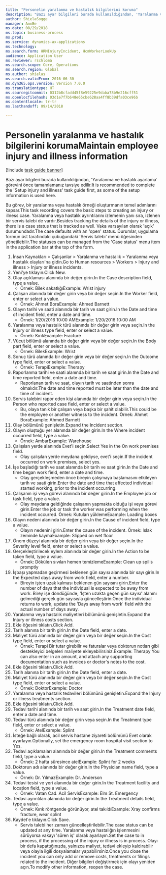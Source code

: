```yaml
--- 
title: "Personelin yaralanma ve hastalık bilgilerini koruma"
description: "Bazı ayar bilgileri burada kullanıldığından, 'Yaralanma ve hastalık ayarlama' görevini önce tamamlamanız tavsiye edilir."
author: ShielaSogge
manager: AnnBe
ms.date: 08/29/2018
ms.topic: business-process
ms.prod: 
ms.service: dynamics-ax-applications
ms.technology: 
ms.search.form: HRMInjuryIncident, HcmWorkerLookUp
audience: Application User
ms.reviewer: rschloma
ms.search.scope: Core, Operations
ms.search.region: Global
ms.author: shielas
ms.search.validFrom: 2016-06-30
ms.dyn365.ops.version: Version 7.0.0
ms.translationtype: HT
ms.sourcegitcommit: 0312b8cfadd45f8e59225e9daba78b9e216cff51
ms.openlocfilehash: 03d1e7f7b648e65cbe628aa4ff8b39dfa03ce96b
ms.contentlocale: tr-tr
ms.lasthandoff: 09/14/2018

---
```

# <a name="maintain-employee-injury-and-illness-information"></a><span data-ttu-id="b04f7-103">Personelin yaralanma ve hastalık bilgilerini koruma</span><span class="sxs-lookup"><span data-stu-id="b04f7-103">Maintain employee injury and illness information</span></span>

[!include [task guide banner](../../includes/task-guide-banner.md)]

<span data-ttu-id="b04f7-104">Bazı ayar bilgileri burada kullanıldığından, 'Yaralanma ve hastalık ayarlama' görevini önce tamamlamanız tavsiye edilir.</span><span class="sxs-lookup"><span data-stu-id="b04f7-104">It is recommended to complete the 'Setup injury and illness' task guide first, as some of the setup information is used here.</span></span> 



<span data-ttu-id="b04f7-105">Bu görev, bir yaralanma veya hastalık örneği oluşturmanın temel adımlarını kapsar.</span><span class="sxs-lookup"><span data-stu-id="b04f7-105">This task recording covers the basic steps to creating an injury or illness case.</span></span> <span data-ttu-id="b04f7-106">Yaralanma veya hastalık ayrıntılarını izlemenin yanı sıra, izlenen bir servis talebi de vardır.</span><span class="sxs-lookup"><span data-stu-id="b04f7-106">Besides tracking the details of the injury or illness, there is a case status that is tracked as well.</span></span>  <span data-ttu-id="b04f7-107">Vaka varsayılan olarak 'açık' durumundadır.</span><span class="sxs-lookup"><span data-stu-id="b04f7-107">The case defaults with an 'open' status.</span></span>  <span data-ttu-id="b04f7-108">Durumlar, uygulama formun üst tarafındaki çubuğundaki 'Servis talebi' menü öğesinden yönetilebilir.</span><span class="sxs-lookup"><span data-stu-id="b04f7-108">The statuses can be managed from the 'Case status' menu item in the application bar at the top of the form.</span></span>

1. <span data-ttu-id="b04f7-109">İnsan Kaynakları > Çalışanlar > Yaralanma ve hastalık > Yaralanma veya hastalık olayları'na gidin.</span><span class="sxs-lookup"><span data-stu-id="b04f7-109">Go to Human resources > Workers > Injury and illness > Injury or illness incidents.</span></span>
2. <span data-ttu-id="b04f7-110">Yeni'ye tıklayın.</span><span class="sxs-lookup"><span data-stu-id="b04f7-110">Click New.</span></span>
3. <span data-ttu-id="b04f7-111">Olay açıklaması alanında bir değer girin.</span><span class="sxs-lookup"><span data-stu-id="b04f7-111">In the Case description field, type a value.</span></span>
    * <span data-ttu-id="b04f7-112">Örnek: Bilek sakatlığı</span><span class="sxs-lookup"><span data-stu-id="b04f7-112">Example:  Wrist injury</span></span>  
4. <span data-ttu-id="b04f7-113">Çalışan alanında bir değer girin veya bir değer seçin.</span><span class="sxs-lookup"><span data-stu-id="b04f7-113">In the Worker field, enter or select a value.</span></span>
    * <span data-ttu-id="b04f7-114">Örnek: Ahmet Bora</span><span class="sxs-lookup"><span data-stu-id="b04f7-114">Example: Ahmed Barnett</span></span>  
5. <span data-ttu-id="b04f7-115">Olayın tarihi ve saati alanında bir tarih ve saat girin.</span><span class="sxs-lookup"><span data-stu-id="b04f7-115">In the Date and time of incident field, enter a date and time.</span></span>
    * <span data-ttu-id="b04f7-116">Örnek: 1/20/2016 10:00 AM</span><span class="sxs-lookup"><span data-stu-id="b04f7-116">Example:  1/20/2016 10:00 AM</span></span>  
6. <span data-ttu-id="b04f7-117">Yaralanma veya hastalık türü alanında bir değer girin veya seçin.</span><span class="sxs-lookup"><span data-stu-id="b04f7-117">In the Injury or illness type field, enter or select a value.</span></span>
    * <span data-ttu-id="b04f7-118">Örnek: Kırık</span><span class="sxs-lookup"><span data-stu-id="b04f7-118">Example:  Fracture</span></span>  
7. <span data-ttu-id="b04f7-119">Vücut bölümü alanında bir değer girin veya bir değer seçin.</span><span class="sxs-lookup"><span data-stu-id="b04f7-119">In the Body part field, enter or select a value.</span></span>
    * <span data-ttu-id="b04f7-120">Örnek: Bilek</span><span class="sxs-lookup"><span data-stu-id="b04f7-120">Example:  Wrist</span></span>  
8. <span data-ttu-id="b04f7-121">Sonuç türü alanında bir değer girin veya bir değer seçin.</span><span class="sxs-lookup"><span data-stu-id="b04f7-121">In the Outcome type field, enter or select a value.</span></span>
    * <span data-ttu-id="b04f7-122">Örnek: Terapi</span><span class="sxs-lookup"><span data-stu-id="b04f7-122">Example:  Therapy</span></span>  
9. <span data-ttu-id="b04f7-123">Raporlanma tarihi ve saati alanında bir tarih ve saat girin.</span><span class="sxs-lookup"><span data-stu-id="b04f7-123">In the Date and time reported field, enter a date and time.</span></span>
    * <span data-ttu-id="b04f7-124">Raporlanan tarih ve saat, olayın tarih ve saatinden sonra olmalıdır.</span><span class="sxs-lookup"><span data-stu-id="b04f7-124">The date and time reported must be later than the date and time of incident.</span></span>  
10. <span data-ttu-id="b04f7-125">Servis talebini rapor eden kişi alanında bir değer girin veya seçin.</span><span class="sxs-lookup"><span data-stu-id="b04f7-125">In the Person who reported case field, enter or select a value.</span></span>
    * <span data-ttu-id="b04f7-126">Bu, olaya tanık bir çalışan veya başka bir şahit olabilir.</span><span class="sxs-lookup"><span data-stu-id="b04f7-126">This could be the employee or another witness to the incident.</span></span>  <span data-ttu-id="b04f7-127">Örnek: Ahmet Bora</span><span class="sxs-lookup"><span data-stu-id="b04f7-127">Example: Ahmed Barnett</span></span>  
11. <span data-ttu-id="b04f7-128">Olay bölümünü genişletin.</span><span class="sxs-lookup"><span data-stu-id="b04f7-128">Expand the Incident section.</span></span>
12. <span data-ttu-id="b04f7-129">Olayın oluştuğu yer alanında bir değer girin.</span><span class="sxs-lookup"><span data-stu-id="b04f7-129">In the Where incident occurred field, type a value.</span></span>
    * <span data-ttu-id="b04f7-130">Örnek: Ambar</span><span class="sxs-lookup"><span data-stu-id="b04f7-130">Example:  Warehouse</span></span>  
13. <span data-ttu-id="b04f7-131">Çalışılan yerde alanında Evet'i seçin.</span><span class="sxs-lookup"><span data-stu-id="b04f7-131">Select Yes in the On work premises field.</span></span>
    * <span data-ttu-id="b04f7-132">Olay çalışılan yerde meydana geldiyse, evet'i seçin.</span><span class="sxs-lookup"><span data-stu-id="b04f7-132">If the incident occurred on work premises, select yes.</span></span>  
14. <span data-ttu-id="b04f7-133">İşe başladığı tarih ve saat alanında bir tarih ve saat girin.</span><span class="sxs-lookup"><span data-stu-id="b04f7-133">In the Date and time began work field, enter a date and time.</span></span>
    * <span data-ttu-id="b04f7-134">Olay gerçekleşmeden önce bireyin çalışmaya başlamasını etkileyen tarih ve saati girin.</span><span class="sxs-lookup"><span data-stu-id="b04f7-134">Enter the date and time that affected individual started working, prior to the incident occurring.</span></span>  
15. <span data-ttu-id="b04f7-135">Çalışanın işi veya görevi alanında bir değer girin.</span><span class="sxs-lookup"><span data-stu-id="b04f7-135">In the Employee job or task field, type a value.</span></span>
    * <span data-ttu-id="b04f7-136">Olay meydana geldiğinde çalışanın yapmakta olduğu işi veya görevi girin.</span><span class="sxs-lookup"><span data-stu-id="b04f7-136">Enter the job or task the worker was performing when the incident occurred.</span></span>  <span data-ttu-id="b04f7-137">Örnek: Kutuları yükleme</span><span class="sxs-lookup"><span data-stu-id="b04f7-137">Example:  Loading boxes</span></span>  
16. <span data-ttu-id="b04f7-138">Olayın nedeni alanında bir değer girin.</span><span class="sxs-lookup"><span data-stu-id="b04f7-138">In the Cause of incident field, type a value.</span></span>
    * <span data-ttu-id="b04f7-139">Olayın nedenini girin.</span><span class="sxs-lookup"><span data-stu-id="b04f7-139">Enter the cause of the incident.</span></span>  <span data-ttu-id="b04f7-140">Örnek: Islak zeminde kayma</span><span class="sxs-lookup"><span data-stu-id="b04f7-140">Example:  Slipped on wet floor</span></span>  
17. <span data-ttu-id="b04f7-141">Önem düzeyi alanında bir değer girin veya bir değer seçin.</span><span class="sxs-lookup"><span data-stu-id="b04f7-141">In the Severity level field, enter or select a value.</span></span>
18. <span data-ttu-id="b04f7-142">Gerçekleştirilecek eylem alanında bir değer girin.</span><span class="sxs-lookup"><span data-stu-id="b04f7-142">In the Action to be taken field, type a value.</span></span>
    * <span data-ttu-id="b04f7-143">Örnek: Dökülen sıvıları hemen temizleme</span><span class="sxs-lookup"><span data-stu-id="b04f7-143">Example:  Clean up spills promptly</span></span>  
19. <span data-ttu-id="b04f7-144">İşbaşı yapmadan geçirmesi beklenen gün sayısı alanında bir sayı girin.</span><span class="sxs-lookup"><span data-stu-id="b04f7-144">In the Expected days away from work field, enter a number.</span></span>
    * <span data-ttu-id="b04f7-145">Bireyin işten uzak kalması beklenen gün sayısını girin.</span><span class="sxs-lookup"><span data-stu-id="b04f7-145">Enter the number of days that the individual is expected to be away from work.</span></span>  <span data-ttu-id="b04f7-146">Birey işe döndüğünde, 'İşten uzakta geçen gün sayısı' alanını gelmediği gerçek gün sayısıyla güncelleştirin.</span><span class="sxs-lookup"><span data-stu-id="b04f7-146">Once the individual returns to work, update the 'Days away from work' field with the actual number of days away.</span></span>  
20. <span data-ttu-id="b04f7-147">Yaralanma veya hastalık maliyetleri bölümünü genişletin.</span><span class="sxs-lookup"><span data-stu-id="b04f7-147">Expand the Injury or illness costs section.</span></span>
21. <span data-ttu-id="b04f7-148">Ekle öğesini tıklatın.</span><span class="sxs-lookup"><span data-stu-id="b04f7-148">Click Add.</span></span>
22. <span data-ttu-id="b04f7-149">Tarih alanına bir tarih girin.</span><span class="sxs-lookup"><span data-stu-id="b04f7-149">In the Date field, enter a date.</span></span>
23. <span data-ttu-id="b04f7-150">Maliyet türü alanında bir değer girin veya bir değer seçin.</span><span class="sxs-lookup"><span data-stu-id="b04f7-150">In the Cost type field, enter or select a value.</span></span>
    * <span data-ttu-id="b04f7-151">Örnek:  Terapi    Bir tutar girebilir ve faturalar veya doktorun notları gibi destekleyici belgeleri maliyete ekleyebilirsiniz.</span><span class="sxs-lookup"><span data-stu-id="b04f7-151">Example:  Therapy    You can also enter in an amount, and attach any supporting documentation such as invoices or doctor's notes to the cost.</span></span>  
24. <span data-ttu-id="b04f7-152">Ekle öğesini tıklatın.</span><span class="sxs-lookup"><span data-stu-id="b04f7-152">Click Add.</span></span>
25. <span data-ttu-id="b04f7-153">Tarih alanına bir tarih girin.</span><span class="sxs-lookup"><span data-stu-id="b04f7-153">In the Date field, enter a date.</span></span>
26. <span data-ttu-id="b04f7-154">Maliyet türü alanında bir değer girin veya bir değer seçin.</span><span class="sxs-lookup"><span data-stu-id="b04f7-154">In the Cost type field, enter or select a value.</span></span>
    * <span data-ttu-id="b04f7-155">Örnek: Doktor</span><span class="sxs-lookup"><span data-stu-id="b04f7-155">Example: Doctor</span></span>  
27. <span data-ttu-id="b04f7-156">Yaralanma veya hastalık tedavileri bölümünü genişletin.</span><span class="sxs-lookup"><span data-stu-id="b04f7-156">Expand the Injury or illness treatments section.</span></span>
28. <span data-ttu-id="b04f7-157">Ekle öğesini tıklatın.</span><span class="sxs-lookup"><span data-stu-id="b04f7-157">Click Add.</span></span>
29. <span data-ttu-id="b04f7-158">Tedavi tarihi alanında bir tarih ve saat girin.</span><span class="sxs-lookup"><span data-stu-id="b04f7-158">In the Treatment date field, enter a date and time.</span></span>
30. <span data-ttu-id="b04f7-159">Tedavi türü alanında bir değer girin veya seçin.</span><span class="sxs-lookup"><span data-stu-id="b04f7-159">In the Treatment type field, enter or select a value.</span></span>
    * <span data-ttu-id="b04f7-160">Örnek: Atel</span><span class="sxs-lookup"><span data-stu-id="b04f7-160">Example:  Splint</span></span>  
31. <span data-ttu-id="b04f7-161">İsteğe bağlı olarak, acil servis hastane ziyareti bölümünü Evet olarak ayarlayın.</span><span class="sxs-lookup"><span data-stu-id="b04f7-161">Optionally, set the emergency room hospital visit section to Yes.</span></span>
32. <span data-ttu-id="b04f7-162">Tedavi açıklamaları alanında bir değer girin.</span><span class="sxs-lookup"><span data-stu-id="b04f7-162">In the Treatment comments field, type a value.</span></span>
    * <span data-ttu-id="b04f7-163">Örnek: 2 hafta süresince atel</span><span class="sxs-lookup"><span data-stu-id="b04f7-163">Example:  Splint for 2 weeks</span></span>  
33. <span data-ttu-id="b04f7-164">Doktorun adı alanında bir değer girin.</span><span class="sxs-lookup"><span data-stu-id="b04f7-164">In the Physician name field, type a value.</span></span>
    * <span data-ttu-id="b04f7-165">Örnek: Dr. Yılmaz</span><span class="sxs-lookup"><span data-stu-id="b04f7-165">Example:  Dr. Anderson</span></span>  
34. <span data-ttu-id="b04f7-166">Tedavi tesisi ve yeri alanında bir değer girin.</span><span class="sxs-lookup"><span data-stu-id="b04f7-166">In the Treatment facility and location field, type a value.</span></span>
    * <span data-ttu-id="b04f7-167">Örnek: Vatan Cad. Acil Servis</span><span class="sxs-lookup"><span data-stu-id="b04f7-167">Example:  Elm St. Emergency</span></span>  
35. <span data-ttu-id="b04f7-168">Tedavi ayrıntıları alanında bir değer girin.</span><span class="sxs-lookup"><span data-stu-id="b04f7-168">In the Treatment details field, type a value.</span></span>
    * <span data-ttu-id="b04f7-169">Örnek: Kırık röntgende görünüyor, atel takıldı</span><span class="sxs-lookup"><span data-stu-id="b04f7-169">Example:  Xray confirms fracture, wear splint</span></span>  
36. <span data-ttu-id="b04f7-170">Kaydet'e tıklayın.</span><span class="sxs-lookup"><span data-stu-id="b04f7-170">Click Save.</span></span>
    * <span data-ttu-id="b04f7-171">Servis talebi her zaman güncelleştirilebilir.</span><span class="sxs-lookup"><span data-stu-id="b04f7-171">The case status can be updated at any time.</span></span>  <span data-ttu-id="b04f7-172">Yaralanma veya hastalığın işlenmesini sürüyorsa vakayı 'süren iş' olarak ayarlayın.</span><span class="sxs-lookup"><span data-stu-id="b04f7-172">Set the case to in process, if the processing of the injury or illness is in process.</span></span>  <span data-ttu-id="b04f7-173">Olayı bir defa kapattığınızda, yalnızca maliyet, tedavi ekleyip kaldırabilir veya olayla ilgili dosyalamalar yapabilirsiniz.</span><span class="sxs-lookup"><span data-stu-id="b04f7-173">Once you close the incident you can only add or remove costs, treatments or filings related to the incident.</span></span>  <span data-ttu-id="b04f7-174">Diğer bilgileri değiştirmek için olayı yeniden açın.</span><span class="sxs-lookup"><span data-stu-id="b04f7-174">To modify other information, reopen the case.</span></span>  


